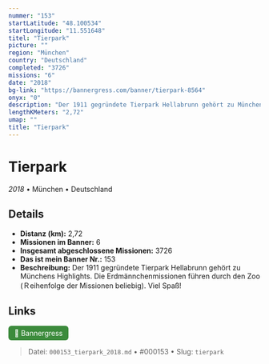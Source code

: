 ```yaml
---
nummer: "153"
startLatitude: "48.100534"
startLongitude: "11.551648"
titel: "Tierpark"
picture: ""
region: "München"
country: "Deutschland"
completed: "3726"
missions: "6"
date: "2018"
bg-link: "https://bannergress.com/banner/tierpark-8564"
onyx: "0"
description: "Der 1911 gegründete Tierpark Hellabrunn gehört zu Münchens Highlights. Die Erdmännchenmissionen führen durch den Zoo (Ｒeihenfolge der Missionen beliebig). Viel Spaß!"
lengthKMeters: "2,72"
umap: ""
title: "Tierpark"
---
```

# Tierpark

*2018* • München • Deutschland



## Details
- **Distanz (km):** 2,72
- **Missionen im Banner:** 6
- **Insgesamt abgeschlossene Missionen:** 3726
- **Das ist mein Banner Nr.:** 153
- **Beschreibung:** Der 1911 gegründete Tierpark Hellabrunn gehört zu Münchens Highlights. Die Erdmännchenmissionen führen durch den Zoo (Ｒeihenfolge der Missionen beliebig). Viel Spaß!


## Links
<div style="margin-top: 0.5em;">
<a href="https://bannergress.com/banner/tierpark-8564" target="_blank" style="display:inline-block;margin-right:8px;padding:6px 12px;background-color:#3c8b3c;color:white;text-decoration:none;border-radius:6px;">🔗 Bannergress</a>

</div>


> Datei: `000153_tierpark_2018.md` • #000153 • Slug: `tierpark`
